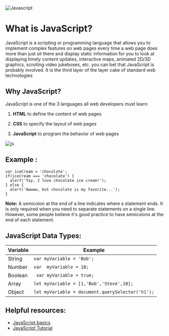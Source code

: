 
![Javascript](https://upload.wikimedia.org/wikipedia/commons/thumb/d/d4/Javascript-shield.svg/726px-Javascript-shield.svg.png)

# What is JavaScript?

JavaScript is a scripting or programming language that allows you to implement complex features on web pages  every time a web page does more than just sit there and display static information for you to look at  displaying timely content updates, interactive maps, animated 2D/3D graphics, scrolling video jukeboxes, etc. you can bet that JavaScript is probably involved. It is the third layer of the layer cake of standard web technologies

## Why JavaScript?
JavaScript is one of the 3 languages all web developers must learn:

   1. **HTML** to define the content of web pages

   2. **CSS** to specify the layout of web pages

   3. **JavaScript** to program the behavior of web pages


![js](https://i.ibb.co/PMQBWTC/tjlpqypllsz31-removebg-preview.png)


## Example :

```
var iceCream = 'chocolate';
if(iceCream === 'chocolate') {
  alert('Yay, I love chocolate ice cream!');
} else {
  alert('Awwww, but chocolate is my favorite...');
}
```

**Note:** A semicolon at the end of a line indicates where a statement ends. It is only required when you need to separate statements on a single line. However, some people believe it's good practice to have semicolons at the end of each statement. 



## JavaScript Data Types: 

| Variable | Example |
| ----------- | ----------- |
|String| `var myVariable = 'Bob';`|
|Number| 	`var  myVariable = 10;`|
|Boolean| `	var myVariable = true;`|
|Array| `let myVariable = [1,'Bob','Steve',10];`|
|Object|`let myVariable = document.querySelector('h1');`|




## Helpful resources:
- [JavaScript basics](https://developer.mozilla.org/en-US/docs/Learn/Getting_started_with_the_web/JavaScript_basics)
- [JavaScript Tutorial](https://www.w3schools.com/js/DEFAULT.asp)
